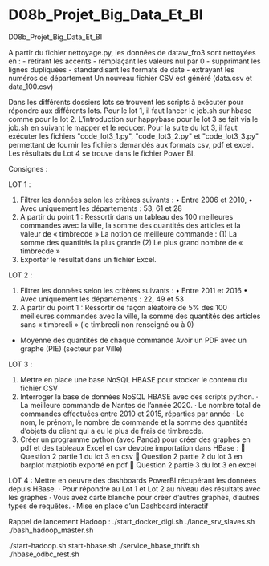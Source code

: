 # D08b_Projet_Big_Data_Et_BI
D08b_Projet_Big_Data_Et_BI

A partir du fichier nettoyage.py, les données de dataw_fro3 sont nettoyées en :
	- retirant les accents
	- remplaçant les valeurs nul par 0
	- supprimant les lignes dupliquées
	- standardisant les formats de date
	- extrayant les numéros de département
Un nouveau fichier CSV est généré (data.csv et data_100.csv)

Dans les différents dossiers lots se trouvent les scripts à exécuter pour répondre aux différents lots.
Pour le lot 1, il faut lancer le job.sh sur hbase comme pour le lot 2.
L'introduction sur happybase pour le lot 3 se fait via le job.sh en suivant le mapper et le reducer. Pour la suite du lot 3, il faut exécuter les fichiers "code_lot3_1.py", "code_lot3_2.py" et "code_lot3_3.py" permettant de fournir les fichiers demandés aux formats csv, pdf et excel.
Les résultats du Lot 4 se trouve dans le fichier Power BI.


Consignes :

LOT 1 :
1. Filtrer les données selon les critères suivants :
	• Entre 2006 et 2010,
	• Avec uniquement les départements : 53, 61 et 28
2. A partir du point 1 : Ressortir dans un tableau des 100 meilleures commandes avec la ville, la somme des quantités des articles et la valeur de « timbrecde »
	La notion de meilleure commande :
		(1) La somme des quantités la plus grande
		(2) Le plus grand nombre de « timbrecde »
3. Exporter le résultat dans un fichier Excel.

LOT 2 :
1. Filtrer les données selon les critères suivants :
	• Entre 2011 et 2016
	• Avec uniquement les départements : 22, 49 et 53
2. A partir du point 1 : Ressortir de façon aléatoire de 5% des 100 meilleures commandes avec la ville, la somme des quantités des articles sans « timbrecli » (le timbrecli non renseigné ou à 0)
+ Moyenne des quantités de chaque commande
Avoir un PDF avec un graphe (PIE) (secteur par Ville)

LOT 3 :
1. Mettre en place une base NoSQL HBASE pour stocker le contenu du fichier CSV
2. Interroger la base de données NoSQL HBASE avec des scripts python.
	· La meilleure commande de Nantes de l’année 2020.
	· Le nombre total de commandes effectuées entre 2010 et 2015, réparties par année
	· Le nom, le prénom, le nombre de commande et la somme des quantités d’objets du client qui a eu le plus de frais de timbrecde.
3. Créer un programme python (avec Panda) pour créer des graphes en pdf et des tableaux Excel et csv devotre importation dans HBase : 
	 Question 2 partie 1 du lot 3 en csv 
	 Question 2 partie 2 du lot 3 en barplot matplotib exporté en pdf 
	 Question 2 partie 3 du lot 3 en excel

LOT 4 :
Mettre en oeuvre des dashboards PowerBI récupérant les données depuis HBase.
	· Pour répondre au Lot 1 et Lot 2 au niveau des résultats avec les graphes
	· Vous avez carte blanche pour créer d’autres graphes, d’autres types de requêtes.
	· Mise en place d’un Dashboard interactif




Rappel de lancement Hadoop :
./start_docker_digi.sh
./lance_srv_slaves.sh
./bash_hadoop_master.sh

./start-hadoop.sh
start-hbase.sh
./service_hbase_thrift.sh
./hbase_odbc_rest.sh